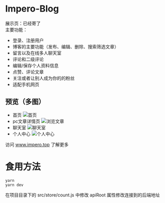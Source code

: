 # Impero-Blog
展示页：已经寄了  
主要功能：
  - 登录、注册用户
  - 博客的主要功能（发布、编辑、删除、搜索筛选文章）
  - 留言以及在线多人聊天室
  - 评论和二级评论
  - 编辑/保存个人资料信息
  - 点赞、评论文章
  - 关注或者让别人成为你的的粉丝
  - 适配手机网页
## 预览（多图）
  - 首页
![首页](https://github.com/1209058433/ImperoBlog/assets/96853279/ccc723c7-a921-42dc-b421-37f58709cdac)
  - pc文章详情页
![浏览文章](https://github.com/1209058433/ImperoBlog/assets/96853279/cd10cc29-8e63-48a8-bc91-0c1d8666c2c4)
  - 聊天室
![聊天室](https://github.com/1209058433/ImperoBlog/assets/96853279/8d8c0518-c242-4765-8eb7-e372331f3434)
  - 个人中心
![个人中心](https://github.com/1209058433/ImperoBlog/assets/96853279/4f09991a-593a-4278-9f3a-974470044397)

访问 www.impero.top 了解更多
# 食用方法
```
yarn
yarn dev
```
在项目目录下的 src/store/count.js 中修改 apiRoot 属性修改连接到的后端地址

